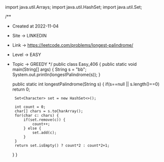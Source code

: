 import java.util.Arrays;
import java.util.HashSet;
import java.util.Set;

/**
 * Created at 2022-11-04
 * Site -> LINKEDIN
 * Link -> https://leetcode.com/problems/longest-palindrome/
 * Level -> EASY
 * Topic -> GREEDY
 */
public class Easy_406 {
    public static void main(String[] args) {
        String s = "bb";
        System.out.println(longestPalindrome(s));
    }

    public static int longestPalindrome(String s) {
        if(s==null || s.length()==0) return 0;

        Set<Character> set = new HashSet<>();

        int count = 0;
        char[] chars = s.toCharArray();
        for(char c: chars) {
            if(set.remove(c)) {
                count++;
            } else {
                set.add(c);
            }
        }
        return set.isEmpty() ? count*2 : count*2+1;
    }
}
